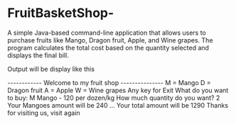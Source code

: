 # FruitBasketShop-
A simple Java-based command-line application that allows users to purchase fruits like Mango, Dragon fruit, Apple, and Wine grapes. The program calculates the total cost based on the quantity selected and displays the final bill.

Output will be display like this

------------ Welcome to my fruit shop ---------------
M = Mango 
D = Dragon fruit 
A = Apple 
W = Wine grapes 
Any key for Exit 
What do you want to buy:
M
Mango - 120 per dozen/kg
How much quantity do you want?
2
Your Mangoes amount will be 240
...
Your total amount will be 1290
Thanks for visiting us, visit again
